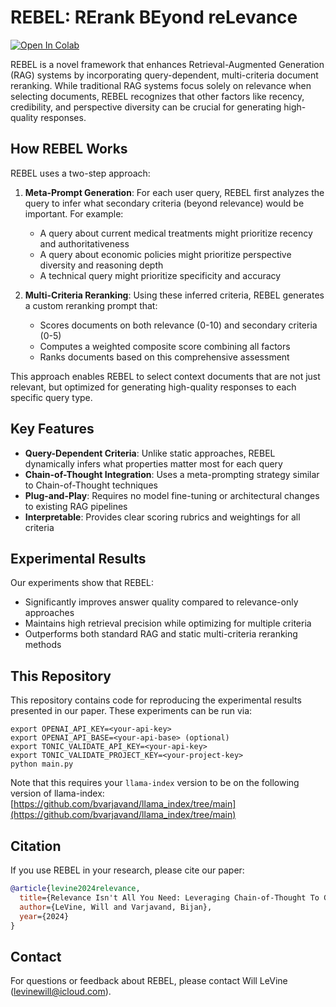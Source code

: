 # REBEL: RErank BEyond reLevance 
<a target="_blank" href="https://colab.research.google.com/github/levinwil/REBEL/blob/main/REBEL.ipynb">
  <img src="https://colab.research.google.com/assets/colab-badge.svg" alt="Open In Colab"/>
</a>

REBEL is a novel framework that enhances Retrieval-Augmented Generation (RAG) systems by incorporating query-dependent, multi-criteria document reranking. While traditional RAG systems focus solely on relevance when selecting documents, REBEL recognizes that other factors like recency, credibility, and perspective diversity can be crucial for generating high-quality responses.

## How REBEL Works

REBEL uses a two-step approach:

1. **Meta-Prompt Generation**: For each user query, REBEL first analyzes the query to infer what secondary criteria (beyond relevance) would be important. For example:
   - A query about current medical treatments might prioritize recency and authoritativeness
   - A query about economic policies might prioritize perspective diversity and reasoning depth
   - A technical query might prioritize specificity and accuracy

2. **Multi-Criteria Reranking**: Using these inferred criteria, REBEL generates a custom reranking prompt that:
   - Scores documents on both relevance (0-10) and secondary criteria (0-5)
   - Computes a weighted composite score combining all factors
   - Ranks documents based on this comprehensive assessment

This approach enables REBEL to select context documents that are not just relevant, but optimized for generating high-quality responses to each specific query type.

## Key Features

- **Query-Dependent Criteria**: Unlike static approaches, REBEL dynamically infers what properties matter most for each query
- **Chain-of-Thought Integration**: Uses a meta-prompting strategy similar to Chain-of-Thought techniques
- **Plug-and-Play**: Requires no model fine-tuning or architectural changes to existing RAG pipelines
- **Interpretable**: Provides clear scoring rubrics and weightings for all criteria

## Experimental Results

Our experiments show that REBEL:
- Significantly improves answer quality compared to relevance-only approaches
- Maintains high retrieval precision while optimizing for multiple criteria
- Outperforms both standard RAG and static multi-criteria reranking methods

## This Repository

This repository contains code for reproducing the experimental results presented in our paper. These experiments can be run via:
```
export OPENAI_API_KEY=<your-api-key>
export OPENAI_API_BASE=<your-api-base> (optional)
export TONIC_VALIDATE_API_KEY=<your-api-key>
export TONIC_VALIDATE_PROJECT_KEY=<your-project-key>
python main.py
```

Note that this requires your `llama-index` version to be on the following version of llama-index: [https://github.com/bvarjavand/llama_index/tree/main](https://github.com/bvarjavand/llama_index/tree/main)

## Citation

If you use REBEL in your research, please cite our paper:
```bibtex
@article{levine2024relevance,
  title={Relevance Isn't All You Need: Leveraging Chain-of-Thought To Generate Query-Dependent Multi-Criteria Reranking Prompts For Retrieval},
  author={LeVine, Will and Varjavand, Bijan},
  year={2024}
}
```

## Contact

For questions or feedback about REBEL, please contact Will LeVine (levinewill@icloud.com).

